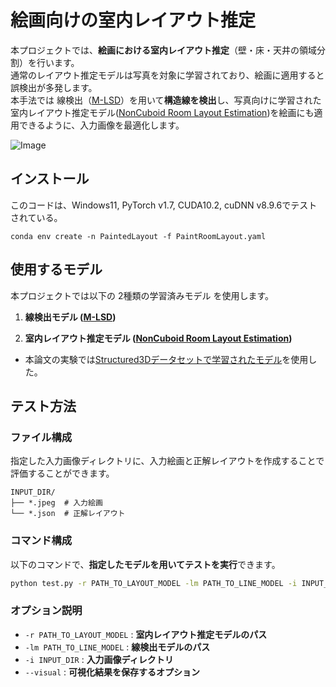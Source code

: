 # 絵画向けの室内レイアウト推定

本プロジェクトでは、**絵画における室内レイアウト推定**（壁・床・天井の領域分割）を行います。  
通常のレイアウト推定モデルは写真を対象に学習されており、絵画に適用すると誤検出が多発します。  
本手法では 線検出（[M-LSD](https://github.com/navervision/mlsd)）を用いて**構造線を検出**し、写真向けに学習された室内レイアウト推定モデル([NonCuboid Room Layout Estimation](https://github.com/CYang0515/NonCuboidRoom))を絵画にも適用できるように、入力画像を最適化します。


![Image](https://github.com/user-attachments/assets/12bad0fa-3c44-4bcc-8660-73ffe9f7d40a)



## インストール
このコードは、Windows11,  PyTorch v1.7, CUDA10.2, cuDNN v8.9.6でテストされている。
```
conda env create -n PaintedLayout -f PaintRoomLayout.yaml
```



## 使用するモデル
本プロジェクトでは以下の 2種類の学習済みモデル を使用します。
1. **線検出モデル ([M-LSD](https://github.com/navervision/mlsd))**

   
2. **室内レイアウト推定モデル ([NonCuboid Room Layout Estimation](https://github.com/CYang0515/NonCuboidRoom))**
  - 本論文の実験では[Structured3Dデータセットで学習されたモデル](https://drive.google.com/file/d/1DZnnOUMh6llVwhBvb-yo9ENVmN4o42x8/view "pretrained model")を使用した。



## テスト方法

### ファイル構成

指定した入力画像ディレクトリに、入力絵画と正解レイアウトを作成することで評価することができます。

```
INPUT_DIR/
├── *.jpeg  # 入力絵画
└── *.json  # 正解レイアウト
```


### コマンド構成
以下のコマンドで、**指定したモデルを用いてテストを実行**できます。

```sh
python test.py -r PATH_TO_LAYOUT_MODEL -lm PATH_TO_LINE_MODEL -i INPUT_DIR --visual
```

### オプション説明
- `-r PATH_TO_LAYOUT_MODEL` : **室内レイアウト推定モデルのパス**
- `-lm PATH_TO_LINE_MODEL` : **線検出モデルのパス**
- `-i INPUT_DIR` : **入力画像ディレクトリ**
- `--visual` : **可視化結果を保存するオプション**
